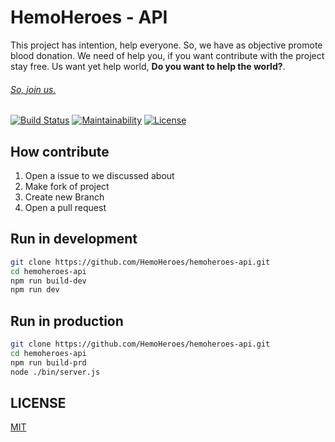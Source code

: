 # HemoHeroes - API 
This project has intention, help everyone. So, we have as objective promote blood donation. 
We need of help you, if you want contribute with the project stay free. Us want yet help world, **Do you want to help the world?**.

###### [So, join us.](https://github.com/HemoHeroes/hemoheroes-api#fork-destination-box)

[![Build Status](https://travis-ci.org/HemoHeroes/hemoheroes-api.svg?branch=master)](https://travis-ci.org/HemoHeroes/hemoheroes-api)
[![Maintainability](https://api.codeclimate.com/v1/badges/3b4f2525cc84c9000df1/maintainability)](https://codeclimate.com/github/HemoHeroes/hemoheroes-api/maintainability)
<a href="https://github.com/HemoHeroes"><img src="https://img.shields.io/npm/l/vue.svg" alt="License"></a>

## How contribute
1. Open a issue to we discussed about
2. Make fork of project
3. Create new Branch
4. Open a pull request

## Run in development
```bash
git clone https://github.com/HemoHeroes/hemoheroes-api.git
cd hemoheroes-api
npm run build-dev
npm run dev
```

## Run in production
```bash
git clone https://github.com/HemoHeroes/hemoheroes-api.git
cd hemoheroes-api
npm run build-prd
node ./bin/server.js
```

## LICENSE
 [MIT](https://opensource.org/licenses/MIT)
